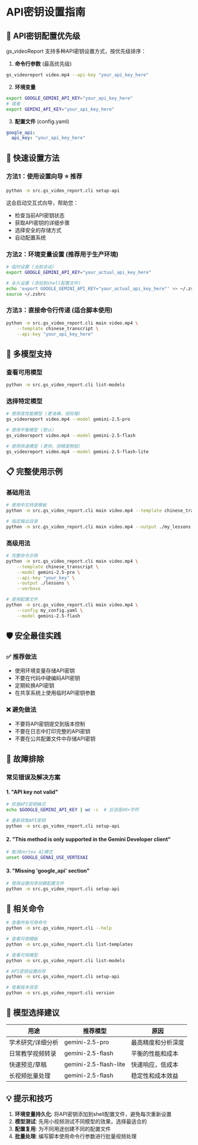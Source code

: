 # API密钥设置指南

## 🔑 API密钥配置优先级

gs_videoReport 支持多种API密钥设置方式，按优先级排序：

1. **命令行参数** (最高优先级)
```bash
gs_videoreport video.mp4 --api-key "your_api_key_here"
```

2. **环境变量**
```bash
export GOOGLE_GEMINI_API_KEY="your_api_key_here"
# 或者
export GEMINI_API_KEY="your_api_key_here"
```

3. **配置文件** (config.yaml)
```yaml
google_api:
  api_key: "your_api_key_here"
```

## 🚀 快速设置方法

### 方法1：使用设置向导 ⭐ 推荐
```bash
python -m src.gs_video_report.cli setup-api
```

这会启动交互式向导，帮助您：
- 检查当前API密钥状态
- 获取API密钥的详细步骤
- 选择安全的存储方式
- 自动配置系统

### 方法2：环境变量设置 (推荐用于生产环境)
```bash
# 临时设置 (当前会话)
export GOOGLE_GEMINI_API_KEY="your_actual_api_key_here"

# 永久设置 (添加到shell配置文件)
echo 'export GOOGLE_GEMINI_API_KEY="your_actual_api_key_here"' >> ~/.zshrc
source ~/.zshrc
```

### 方法3：直接命令行传递 (适合脚本使用)
```bash
python -m src.gs_video_report.cli main video.mp4 \
    --template chinese_transcript \
    --api-key "your_api_key_here"
```

## 🤖 多模型支持

### 查看可用模型
```bash
python -m src.gs_video_report.cli list-models
```

### 选择特定模型
```bash
# 使用高性能模型 (更准确，但较慢)
gs_videoreport video.mp4 --model gemini-2.5-pro

# 使用平衡模型 (默认)
gs_videoreport video.mp4 --model gemini-2.5-flash  

# 使用快速模型 (更快，但精度稍低)
gs_videoreport video.mp4 --model gemini-2.5-flash-lite
```

## 📋 完整使用示例

### 基础用法
```bash
# 使用中文转录模板
python -m src.gs_video_report.cli main video.mp4 --template chinese_transcript

# 指定输出目录
python -m src.gs_video_report.cli main video.mp4 --output ./my_lessons
```

### 高级用法
```bash
# 完整命令示例
python -m src.gs_video_report.cli main video.mp4 \
    --template chinese_transcript \
    --model gemini-2.5-pro \
    --api-key "your_key" \
    --output ./lessons \
    --verbose

# 使用配置文件
python -m src.gs_video_report.cli main video.mp4 \
    --config my_config.yaml \
    --model gemini-2.5-flash
```

## 🛡️ 安全最佳实践

### ✅ 推荐做法
- 使用环境变量存储API密钥
- 不要在代码中硬编码API密钥
- 定期轮换API密钥
- 在共享系统上使用临时API密钥参数

### ❌ 避免做法
- 不要将API密钥提交到版本控制
- 不要在日志中打印完整的API密钥
- 不要在公共配置文件中存储API密钥

## 🔧 故障排除

### 常见错误及解决方案

#### 1. "API key not valid"
```bash
# 检查API密钥格式
echo $GOOGLE_GEMINI_API_KEY | wc -c  # 应该是40+字符

# 重新获取API密钥
python -m src.gs_video_report.cli setup-api
```

#### 2. "This method is only supported in the Gemini Developer client"
```bash
# 取消Vertex AI模式
unset GOOGLE_GENAI_USE_VERTEXAI
```

#### 3. "Missing 'google_api' section"
```bash
# 使用设置向导创建配置文件
python -m src.gs_video_report.cli setup-api
```

## 📖 相关命令

```bash
# 查看所有可用命令
python -m src.gs_video_report.cli --help

# 查看可用模板
python -m src.gs_video_report.cli list-templates

# 查看可用模型
python -m src.gs_video_report.cli list-models

# API密钥设置向导
python -m src.gs_video_report.cli setup-api

# 查看版本信息
python -m src.gs_video_report.cli version
```

## 🎯 模型选择建议

| 用途 | 推荐模型 | 原因 |
|-----|---------|------|
| 学术研究/详细分析 | gemini-2.5-pro | 最高精度和分析深度 |
| 日常教学视频转录 | gemini-2.5-flash | 平衡的性能和成本 |
| 快速预览/草稿 | gemini-2.5-flash-lite | 快速响应，低成本 |
| 长视频批量处理 | gemini-2.5-flash | 稳定性和成本效益 |

## 💡 提示和技巧

1. **环境变量持久化**: 将API密钥添加到shell配置文件，避免每次重新设置
2. **模型测试**: 先用小视频测试不同模型的效果，选择最适合的
3. **配置复用**: 为不同用途创建不同的配置文件
4. **批量处理**: 编写脚本使用命令行参数进行批量视频处理
